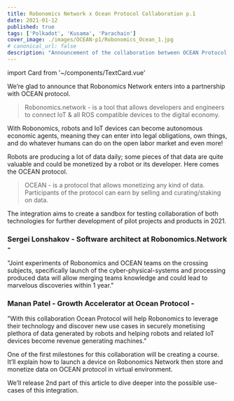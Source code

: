 ```yaml
---
title: Robonomics Network x Ocean Protocol Collaboration p.1
date: 2021-01-12
published: true
tags: ['Polkadot', 'Kusama', 'Parachain']
cover_image: ./images/OCEAN-p1/Robonomics_Ocean_1.jpg
# canonical_url: false
description: "Announcement of the collaboration between OCEAN Protocol and Robonomics Network"
---
```

import Card from '~/components/TextCard.vue'

We’re glad to announce that Robonomics Network enters into a partnership with OCEAN protocol.

> Robonomics.network - is a tool that allows developers and engineers to connect IoT & all ROS compatible devices to the digital economy.

With Robonomics, robots and IoT devices can become autonomous economic agents, meaning they can enter into legal obligations, own things, and do whatever humans can do on the open labor market and even more!

Robots are producing a lot of data daily; some pieces of that data are quite valuable and could be monetized by a robot or its developer. Here comes the OCEAN protocol.

> OCEAN - is a protocol that allows monetizing any kind of data. Participants of the protocol can earn by selling and curating/staking on data.

The integration aims to create a sandbox for testing collaboration of both technologies for further development of pilot projects and products in 2021.

<Card :image="'/avatars/Sergei-Lonshakov.jpg'" :back="'transparent'">

### Sergei Lonshakov - Software architect at Robonomics.Network - 

"Joint experiments of Robonomics and OCEAN teams on the crossing subjects, specifically launch of the cyber-physical-systems and processing produced data will allow merging teams knowledge and could lead to marvelous discoveries within 1 year."

</Card>

<Card :image="'/avatars/Manan-Patel.jpg'" :back="'transparent'">

### Manan Patel - Growth Accelerator at Ocean Protocol -

"With this collaboration Ocean Protocol will help Robonomics to leverage their technology and discover new use cases in securely monetising plethora of data generated by robots and helping robots and related IoT devices become revenue generating machines."

</Card>

One of the first milestones for this collaboration will be creating a course.
It’ll explain how to launch a device on Robonomics Network then store and monetize data on OCEAN protocol in virtual environment.

We’ll release 2nd part of this article to dive deeper into the possible use-cases of this integration.
